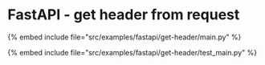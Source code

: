 # FastAPI - get header from request

{% embed include file="src/examples/fastapi/get-header/main.py" %}

{% embed include file="src/examples/fastapi/get-header/test_main.py" %}



